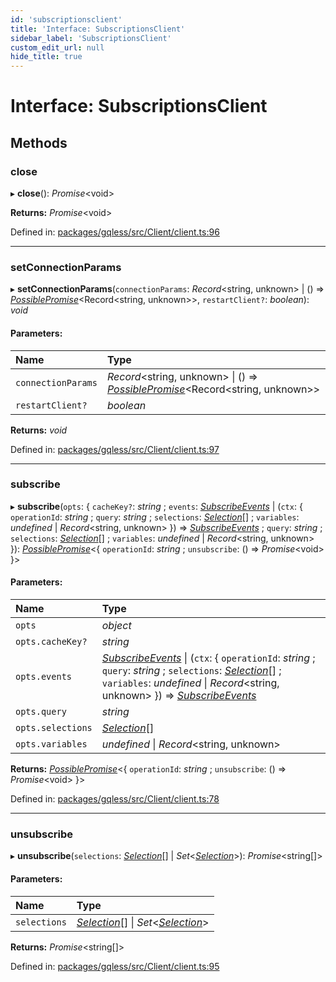 ```yaml
---
id: 'subscriptionsclient'
title: 'Interface: SubscriptionsClient'
sidebar_label: 'SubscriptionsClient'
custom_edit_url: null
hide_title: true
---
```


# Interface: SubscriptionsClient

## Methods

### close

▸ **close**(): _Promise_<void\>

**Returns:** _Promise_<void\>

Defined in: [packages/gqless/src/Client/client.ts:96](https://github.com/gqless/gqless/blob/master/packages/gqless/src/Client/client.ts#L96)

---

### setConnectionParams

▸ **setConnectionParams**(`connectionParams`: _Record_<string, unknown\> \| () => [_PossiblePromise_](../modules.md#possiblepromise)<Record<string, unknown\>\>, `restartClient?`: _boolean_): _void_

#### Parameters:

| Name               | Type                                                                                                              |
| :----------------- | :---------------------------------------------------------------------------------------------------------------- |
| `connectionParams` | _Record_<string, unknown\> \| () => [_PossiblePromise_](../modules.md#possiblepromise)<Record<string, unknown\>\> |
| `restartClient?`   | _boolean_                                                                                                         |

**Returns:** _void_

Defined in: [packages/gqless/src/Client/client.ts:97](https://github.com/gqless/gqless/blob/master/packages/gqless/src/Client/client.ts#L97)

---

### subscribe

▸ **subscribe**(`opts`: { `cacheKey?`: _string_ ; `events`: [_SubscribeEvents_](subscribeevents.md) \| (`ctx`: { `operationId`: _string_ ; `query`: _string_ ; `selections`: [_Selection_](../classes/selection.md)[] ; `variables`: _undefined_ \| _Record_<string, unknown\> }) => [_SubscribeEvents_](subscribeevents.md) ; `query`: _string_ ; `selections`: [_Selection_](../classes/selection.md)[] ; `variables`: _undefined_ \| _Record_<string, unknown\> }): [_PossiblePromise_](../modules.md#possiblepromise)<{ `operationId`: _string_ ; `unsubscribe`: () => _Promise_<void\> }\>

#### Parameters:

| Name              | Type                                                                                                                                                                                                                                                             |
| :---------------- | :--------------------------------------------------------------------------------------------------------------------------------------------------------------------------------------------------------------------------------------------------------------- |
| `opts`            | _object_                                                                                                                                                                                                                                                         |
| `opts.cacheKey?`  | _string_                                                                                                                                                                                                                                                         |
| `opts.events`     | [_SubscribeEvents_](subscribeevents.md) \| (`ctx`: { `operationId`: _string_ ; `query`: _string_ ; `selections`: [_Selection_](../classes/selection.md)[] ; `variables`: _undefined_ \| _Record_<string, unknown\> }) => [_SubscribeEvents_](subscribeevents.md) |
| `opts.query`      | _string_                                                                                                                                                                                                                                                         |
| `opts.selections` | [_Selection_](../classes/selection.md)[]                                                                                                                                                                                                                         |
| `opts.variables`  | _undefined_ \| _Record_<string, unknown\>                                                                                                                                                                                                                        |

**Returns:** [_PossiblePromise_](../modules.md#possiblepromise)<{ `operationId`: _string_ ; `unsubscribe`: () => _Promise_<void\> }\>

Defined in: [packages/gqless/src/Client/client.ts:78](https://github.com/gqless/gqless/blob/master/packages/gqless/src/Client/client.ts#L78)

---

### unsubscribe

▸ **unsubscribe**(`selections`: [_Selection_](../classes/selection.md)[] \| _Set_<[_Selection_](../classes/selection.md)\>): _Promise_<string[]\>

#### Parameters:

| Name         | Type                                                                                       |
| :----------- | :----------------------------------------------------------------------------------------- |
| `selections` | [_Selection_](../classes/selection.md)[] \| _Set_<[_Selection_](../classes/selection.md)\> |

**Returns:** _Promise_<string[]\>

Defined in: [packages/gqless/src/Client/client.ts:95](https://github.com/gqless/gqless/blob/master/packages/gqless/src/Client/client.ts#L95)
